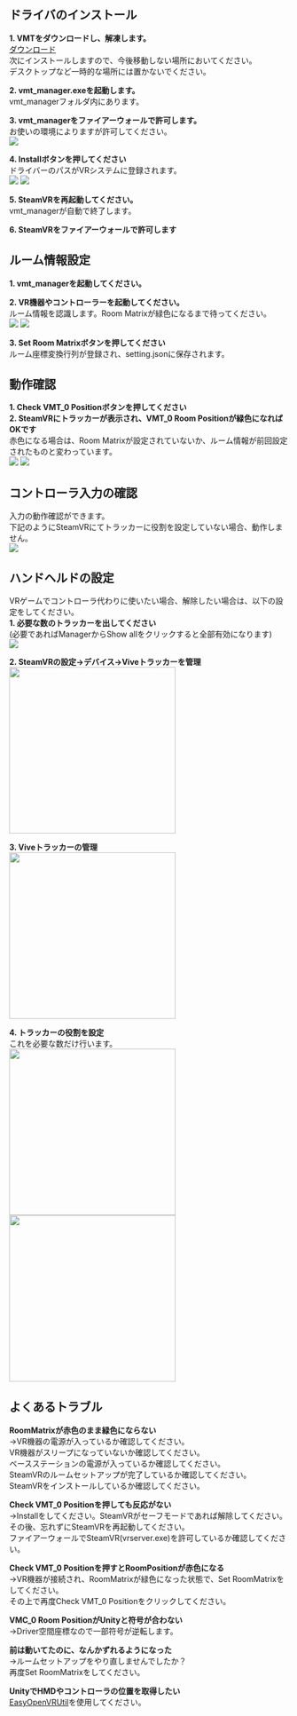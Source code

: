 ## ドライバのインストール
**1. VMTをダウンロードし、解凍します。**  
[ダウンロード](https://github.com/gpsnmeajp/VirtualMotionTracker/releases)  
次にインストールしますので、今後移動しない場所においてください。  
デスクトップなど一時的な場所には置かないでください。  

**2. vmt_manager.exeを起動します。**  
vmt_managerフォルダ内にあります。

**3. vmt_managerをファイアーウォールで許可します。**  
お使いの環境によりますが許可してください。  
<img src="/VirtualMotionTrackerDocument/img/screen1A.png"></img>

**4. Installボタンを押してください**  
ドライバーのパスがVRシステムに登録されます。  
<img src="/VirtualMotionTrackerDocument/img/screen0.png"></img>
<img src="/VirtualMotionTrackerDocument/img/screen1B.png"></img>

**5. SteamVRを再起動してください。**  
vmt_managerが自動で終了します。

**6. SteamVRをファイアーウォールで許可します**

## ルーム情報設定
**1. vmt_managerを起動してください。**  

**2. VR機器やコントローラーを起動してください。**  
ルーム情報を認識します。Room Matrixが緑色になるまで待ってください。  
<img src="/VirtualMotionTrackerDocument/img/screen1.png"></img>
<img src="/VirtualMotionTrackerDocument/img/screen2.png"></img>  

**3. Set Room Matrixボタンを押してください**  
ルーム座標変換行列が登録され、setting.jsonに保存されます。

## 動作確認
**1. Check VMT_0 Positionボタンを押してください**  
**2. SteamVRにトラッカーが表示され、VMT_0 Room Positionが緑色になればOKです**  
赤色になる場合は、Room Matrixが設定されていないか、ルーム情報が前回設定されたものと変わっています。  
<img src="/VirtualMotionTrackerDocument/img/screen2A.png"></img>
<img src="/VirtualMotionTrackerDocument/img/screen3.png"></img>  

## コントローラ入力の確認
入力の動作確認ができます。  
下記のようにSteamVRにてトラッカーに役割を設定していない場合、動作しません。  
<img src="/VirtualMotionTrackerDocument/img/screen2C.png"></img>  

## ハンドヘルドの設定
VRゲームでコントローラ代わりに使いたい場合、解除したい場合は、以下の設定をしてください。  
**1. 必要な数のトラッカーを出してください**  
(必要であればManagerからShow allをクリックすると全部有効になります)  
<img src="/VirtualMotionTrackerDocument/img/screen2B.png"></img>  
  
**2. SteamVRの設定→デバイス→Viveトラッカーを管理**  
<img src="/VirtualMotionTrackerDocument/img/screen4.png" height="300px"></img>  
  
**3. Viveトラッカーの管理**  
<img src="/VirtualMotionTrackerDocument/img/screen5.png" height="300px"></img>  
  
**4. トラッカーの役割を設定**  
これを必要な数だけ行います。  
<img src="/VirtualMotionTrackerDocument/img/screen6.png" height="300px"></img>
<img src="/VirtualMotionTrackerDocument/img/screen7.png" height="300px"></img>  


## よくあるトラブル
**RoomMatrixが赤色のまま緑色にならない**  
→VR機器の電源が入っているか確認してください。  
VR機器がスリープになっていないか確認してください。  
ベースステーションの電源が入っているか確認してください。  
SteamVRのルームセットアップが完了しているか確認してください。  
SteamVRをインストールしているか確認してください。  
  
**Check VMT_0 Positionを押しても反応がない**  
→Installをしてください。SteamVRがセーフモードであれば解除してください。  
その後、忘れずにSteamVRを再起動してください。  
ファイアーウォールでSteamVR(vrserver.exe)を許可しているか確認してください。  
  
**Check VMT_0 Positionを押すとRoomPositionが赤色になる**  
→VR機器が接続され、RoomMatrixが緑色になった状態で、Set RoomMatrixをしてください。  
その上で再度Check VMT_0 Positionをクリックしてください。  
  
**VMC_0 Room PositionがUnityと符号が合わない**  
→Driver空間座標なので一部符号が逆転します。  

**前は動いてたのに、なんかずれるようになった**  
→ルームセットアップをやり直しませんでしたか？  
再度Set RoomMatrixをしてください。  

**UnityでHMDやコントローラの位置を取得したい**  
[EasyOpenVRUtil](https://github.com/gpsnmeajp/EasyOpenVRUtil)を使用してください。  

